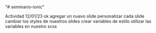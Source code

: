 "# seminario-ionic" 

Actividad 12/01/23 ok
agregar un nuevo slide 
personalizar cada slide 
cambiar los styles de nuestros slides
crear variables de estilo
utilizar las variables en nuestro scss